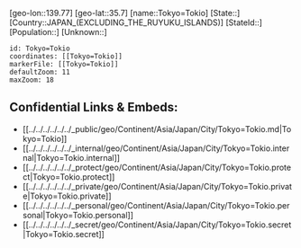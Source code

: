 ﻿---
location: [35.7,139.77]
mapzoom: [7,12] 
mapmarker: city 
type: City
tags:
- geo/City


SpocWebEntityId: 34896
isDeleted: false
confidential: public

---
[geo-lon::139.77]
[geo-lat::35.7]
[name::Tokyo=Tokio]
[State::]
[Country::JAPAN_(EXCLUDING_THE_RUYUKU_ISLANDS)]
[StateId::]
[Population::]
[Unknown::]


```leaflet
id: Tokyo=Tokio
coordinates: [[Tokyo=Tokio]]
markerFile: [[Tokyo=Tokio]]
defaultZoom: 11 
maxZoom: 18
```


## Confidential Links & Embeds: 
- [[../../../../../../_public/geo/Continent/Asia/Japan/City/Tokyo=Tokio.md|Tokyo=Tokio]] 
- [[../../../../../../_internal/geo/Continent/Asia/Japan/City/Tokyo=Tokio.internal|Tokyo=Tokio.internal]] 
- [[../../../../../../_protect/geo/Continent/Asia/Japan/City/Tokyo=Tokio.protect|Tokyo=Tokio.protect]] 
- [[../../../../../../_private/geo/Continent/Asia/Japan/City/Tokyo=Tokio.private|Tokyo=Tokio.private]] 
- [[../../../../../../_personal/geo/Continent/Asia/Japan/City/Tokyo=Tokio.personal|Tokyo=Tokio.personal]] 
- [[../../../../../../_secret/geo/Continent/Asia/Japan/City/Tokyo=Tokio.secret|Tokyo=Tokio.secret]] 

